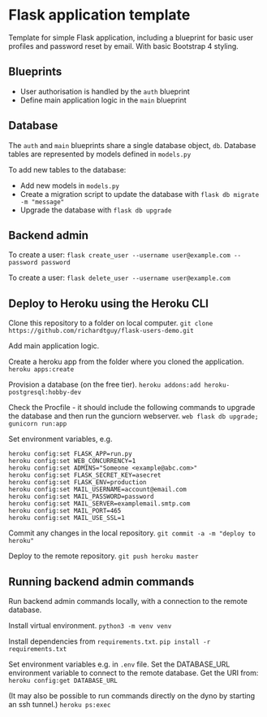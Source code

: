 Flask application template
==========================

Template for simple Flask application, including a blueprint for basic user profiles and password reset by email.  With basic Bootstrap 4 styling.

## Blueprints
- User authorisation is handled by the `auth` blueprint
- Define main application logic in the `main` blueprint

## Database
The `auth` and `main` blueprints share a single database object, `db`.  Database tables are represented by models defined in `models.py`

To add new tables to the database:
- Add new models in `models.py`
- Create a migration script to update the database with `flask db migrate -m "message"`
- Upgrade the database with `flask db upgrade`

## Backend admin
To create a user:
`flask create_user --username user@example.com --password password`

To create a user:
`flask delete_user --username user@example.com`

## Deploy to Heroku using the Heroku CLI

Clone this repository to a folder on local computer.
`git clone https://github.com/richardtguy/flask-users-demo.git`

Add main application logic.

Create a heroku app from the folder where you cloned the application.
`heroku apps:create`

Provision a database (on the free tier).
`heroku addons:add heroku-postgresql:hobby-dev`

Check the Procfile - it should include the following commands to upgrade the database and then run the gunciorn webserver.
`web flask db upgrade; gunicorn run:app`

Set environment variables, e.g.
```
heroku config:set FLASK_APP=run.py
heroku config:set WEB_CONCURRENCY=1
heroku config:set ADMINS="Someone <example@abc.com>"
heroku config:set FLASK_SECRET_KEY=asecret
heroku config:set FLASK_ENV=production
heroku config:set MAIL_USERNAME=account@email.com
heroku config:set MAIL_PASSWORD=password
heroku config:set MAIL_SERVER=examplemail.smtp.com
heroku config:set MAIL_PORT=465
heroku config:set MAIL_USE_SSL=1
```

Commit any changes in the local repository.
`git commit -a -m "deploy to heroku"`

Deploy to the remote repository.
`git push heroku master`

## Running backend admin commands
Run backend admin commands locally, with a connection to the remote database.

Install virtual environment.
`python3 -m venv venv`

Install dependencies from `requirements.txt`.
`pip install -r requirements.txt`

Set environment variables e.g. in `.env` file.  Set the DATABASE\_URL environment variable to connect to the remote database.  Get the URI from:
`heroku config:get DATABASE_URL`

(It may also be possible to run commands directly on the dyno by starting an ssh tunnel.)
`heroku ps:exec`